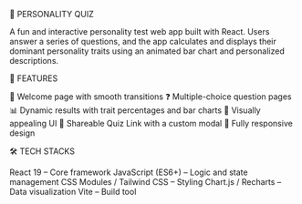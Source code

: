 🧠 PERSONALITY QUIZ

A fun and interactive personality test web app built with React. Users answer a series of questions, and the app calculates and displays their dominant personality traits using an animated bar chart and personalized descriptions.

🚀 FEATURES

👋 Welcome page with smooth transitions
❓ Multiple-choice question pages
📊 Dynamic results with trait percentages and bar charts
🎨 Visually appealing UI
🔗 Shareable Quiz Link with a custom modal
🔁 Fully responsive design

🛠 TECH STACKS

React 19 – Core framework
JavaScript (ES6+) – Logic and state management
CSS Modules / Tailwind CSS – Styling
Chart.js / Recharts – Data visualization
Vite – Build tool